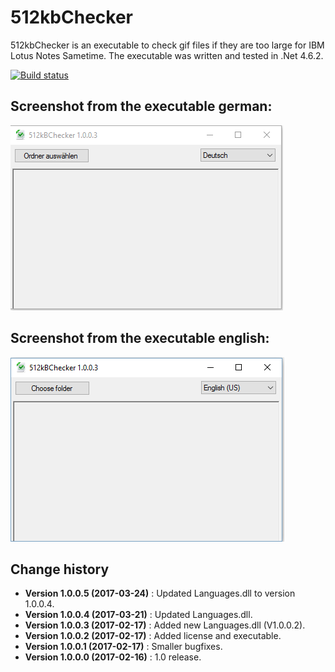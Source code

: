 512kbChecker
====================================

512kbChecker is an executable to check gif files if they are too large for IBM Lotus Notes Sametime.
The executable was written and tested in .Net 4.6.2.

[![Build status](https://ci.appveyor.com/api/projects/status/0p2unbxcfge97f84?svg=true)](https://ci.appveyor.com/project/SeppPenner/512kbchecker)

## Screenshot from the executable german:
![Screenshot from the executable german](https://github.com/SeppPenner/512kbChecker/blob/master/Screenshot_DE.PNG "Screenshot from the executable german")

## Screenshot from the executable english:
![Screenshot from the executable english](https://github.com/SeppPenner/512kbChecker/blob/master/Screenshot_EN.PNG "Screenshot from the executable english")

Change history
--------------

* **Version 1.0.0.5 (2017-03-24)** : Updated Languages.dll to version 1.0.0.4.
* **Version 1.0.0.4 (2017-03-21)** : Updated Languages.dll.
* **Version 1.0.0.3 (2017-02-17)** : Added new Languages.dll (V1.0.0.2).
* **Version 1.0.0.2 (2017-02-17)** : Added license and executable.
* **Version 1.0.0.1 (2017-02-17)** : Smaller bugfixes.
* **Version 1.0.0.0 (2017-02-16)** : 1.0 release.
